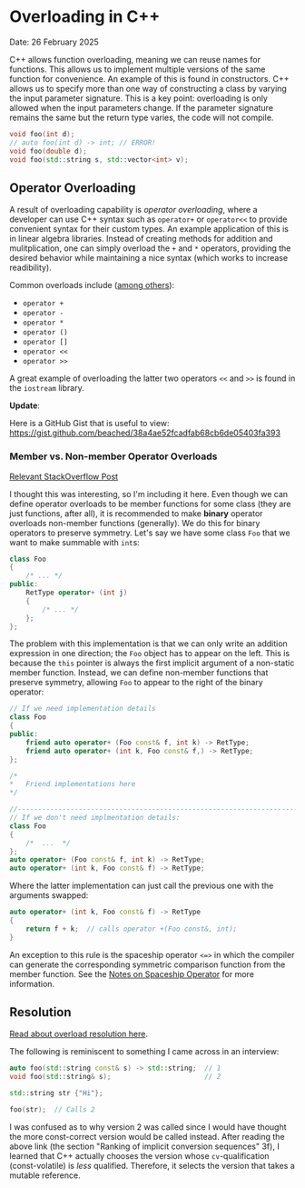# Overloading in C++

Date: 26 February 2025

C++ allows function overloading, meaning we can reuse names for functions. This allows us to
implement multiple versions of the same function for convenience. An example of this is found in
constructors. C++ allows us to specify more than one way of constructing a class by varying the
input parameter signature. This is a key point: overloading is only allowed when the input
parameters change. If the parameter signature remains the same but the return type varies, the code
will not compile.

```cpp
void foo(int d);
// auto foo(int d) -> int; // ERROR! 
void foo(double d);
void foo(std::string s, std::vector<int> v);
```

## Operator Overloading

A result of overloading capability is *operator overloading*, where a developer can use C++ syntax
such as `operator+` or `operator<<` to provide convenient syntax for their custom types. An example
application of this is in linear algebra libraries. Instead of creating methods for addition and
mulitplication, one can simply overload the `+` and `*` operators, providing the desired behavior
while maintaining a nice syntax (which works to increase readibility).

Common overloads include ([among others](https://en.wikipedia.org/wiki/Operators_in_C_and_C%2B%2B#Operators)):

- `operator +`
- `operator -`
- `operator *`
- `operator ()`
- `operator []`
- `operator <<`
- `operator >>`

A great example of overloading the latter two operators `<<` and `>>` is found in the `iostream`
library.

**Update**: 

Here is a GitHub Gist that is useful to view: https://gist.github.com/beached/38a4ae52fcadfab68cb6de05403fa393

### Member vs. Non-member Operator Overloads

[Relevant StackOverflow Post](https://stackoverflow.com/questions/4622330/operator-overloading-member-function-vs-non-member-function)

I thought this was interesting, so I'm including it here. Even though we can define operator
overloads to be member functions for some class (they are just functions, after all), it is
recommended to make **binary** operator overloads non-member functions (generally). We do this for
binary operators to preserve symmetry. Let's say we have some class `Foo` that we want to make
summable with `int`s:

```cpp
class Foo 
{
    /* ... */
public:
    RetType operator+ (int j) 
    {
        /* ... */
    };
};
```

The problem with this implementation is that we can only write an addition expression in one
direction; the `Foo` object has to appear on the left. This is because the `this` pointer is always
the first implicit argument of a non-static member function. Instead, we can define non-member
functions that preserve symmetry, allowing `Foo` to appear to the right of the binary operator:

```cpp
// If we need implementation details
class Foo
{
public:
    friend auto operator+ (Foo const& f, int k) -> RetType;
    friend auto operator+ (int k, Foo const& f,) -> RetType;
};

/*
*   Friend implementations here
*/

//------------------------------------------------------------------------------
// If we don't need implmentation details:
class Foo
{
    /*  ...  */
};
auto operator+ (Foo const& f, int k) -> RetType;
auto operator+ (int k, Foo const& f) -> RetType;
```

Where the latter implementation can just call the previous one with the arguments swapped:

```cpp
auto operator+ (int k, Foo const& f) -> RetType
{
    return f + k;  // calls operator +(Foo const&, int);
}
```

An exception to this rule is the spaceship operator `<=>` in which the compiler can generate the
corresponding symmetric comparison function from the member function. 
See the [Notes on Spaceship Operator](./spaceship_operator.md#cool-actions) for more information.

## Resolution

[Read about overload resolution here](https://en.cppreference.com/w/cpp/language/overload_resolution). 

The following is reminiscent to something I came across in an interview:

```cpp
auto foo(std::string const& s) -> std::string;  // 1
void foo(std::string& s);                       // 2

std::string str {"Hi"};

foo(str);  // Calls 2
```

I was confused as to why version 2 was called since I would have thought the more const-correct
version would be called instead. After reading the above link (the section "Ranking of implicit
conversion sequences" 3f), I learned that C++ actually chooses the version whose `cv`-qualification
(const-volatile) is *less* qualified. Therefore, it selects the version that takes a mutable reference.